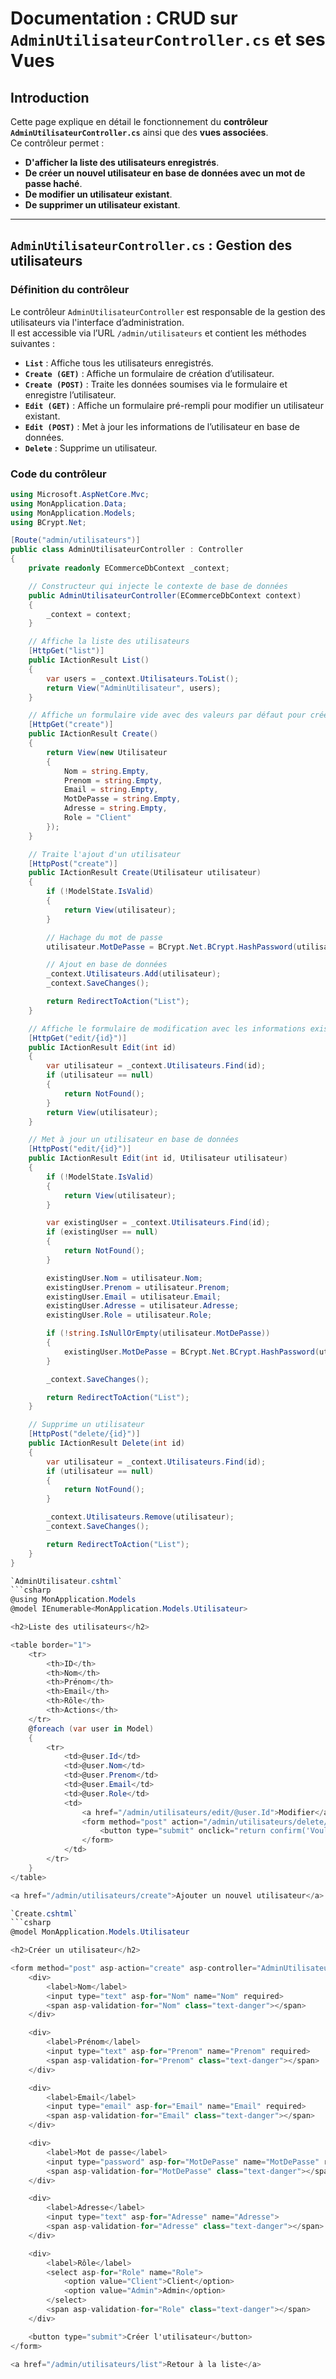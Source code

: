 # Documentation : CRUD sur `AdminUtilisateurController.cs` et ses Vues

## Introduction
Cette page explique en détail le fonctionnement du **contrôleur `AdminUtilisateurController.cs`** ainsi que des **vues associées**.  
Ce contrôleur permet :
- **D'afficher la liste des utilisateurs enregistrés**.
- **De créer un nouvel utilisateur en base de données avec un mot de passe haché**.
- **De modifier un utilisateur existant**.
- **De supprimer un utilisateur existant**.

---

## `AdminUtilisateurController.cs` : Gestion des utilisateurs

### Définition du contrôleur
Le contrôleur `AdminUtilisateurController` est responsable de la gestion des utilisateurs via l'interface d’administration.  
Il est accessible via l’URL `/admin/utilisateurs` et contient les méthodes suivantes :
- **`List`** : Affiche tous les utilisateurs enregistrés.
- **`Create (GET)`** : Affiche un formulaire de création d’utilisateur.
- **`Create (POST)`** : Traite les données soumises via le formulaire et enregistre l’utilisateur.
- **`Edit (GET)`** : Affiche un formulaire pré-rempli pour modifier un utilisateur existant.
- **`Edit (POST)`** : Met à jour les informations de l’utilisateur en base de données.
- **`Delete`** : Supprime un utilisateur.

### Code du contrôleur

```csharp
using Microsoft.AspNetCore.Mvc;
using MonApplication.Data;
using MonApplication.Models;
using BCrypt.Net;

[Route("admin/utilisateurs")]
public class AdminUtilisateurController : Controller
{
    private readonly ECommerceDbContext _context;

    // Constructeur qui injecte le contexte de base de données
    public AdminUtilisateurController(ECommerceDbContext context)
    {
        _context = context;
    }

    // Affiche la liste des utilisateurs
    [HttpGet("list")]
    public IActionResult List()
    {
        var users = _context.Utilisateurs.ToList();
        return View("AdminUtilisateur", users);
    }

    // Affiche un formulaire vide avec des valeurs par défaut pour créer un utilisateur
    [HttpGet("create")]
    public IActionResult Create()
    {
        return View(new Utilisateur
        {
            Nom = string.Empty,
            Prenom = string.Empty,
            Email = string.Empty,
            MotDePasse = string.Empty,
            Adresse = string.Empty,
            Role = "Client"
        });
    }

    // Traite l'ajout d'un utilisateur
    [HttpPost("create")]
    public IActionResult Create(Utilisateur utilisateur)
    {
        if (!ModelState.IsValid)
        {
            return View(utilisateur);
        }

        // Hachage du mot de passe
        utilisateur.MotDePasse = BCrypt.Net.BCrypt.HashPassword(utilisateur.MotDePasse);

        // Ajout en base de données
        _context.Utilisateurs.Add(utilisateur);
        _context.SaveChanges();

        return RedirectToAction("List");
    }

    // Affiche le formulaire de modification avec les informations existantes
    [HttpGet("edit/{id}")]
    public IActionResult Edit(int id)
    {
        var utilisateur = _context.Utilisateurs.Find(id);
        if (utilisateur == null)
        {
            return NotFound();
        }
        return View(utilisateur);
    }

    // Met à jour un utilisateur en base de données
    [HttpPost("edit/{id}")]
    public IActionResult Edit(int id, Utilisateur utilisateur)
    {
        if (!ModelState.IsValid)
        {
            return View(utilisateur);
        }

        var existingUser = _context.Utilisateurs.Find(id);
        if (existingUser == null)
        {
            return NotFound();
        }

        existingUser.Nom = utilisateur.Nom;
        existingUser.Prenom = utilisateur.Prenom;
        existingUser.Email = utilisateur.Email;
        existingUser.Adresse = utilisateur.Adresse;
        existingUser.Role = utilisateur.Role;

        if (!string.IsNullOrEmpty(utilisateur.MotDePasse))
        {
            existingUser.MotDePasse = BCrypt.Net.BCrypt.HashPassword(utilisateur.MotDePasse);
        }

        _context.SaveChanges();

        return RedirectToAction("List");
    }

    // Supprime un utilisateur
    [HttpPost("delete/{id}")]
    public IActionResult Delete(int id)
    {
        var utilisateur = _context.Utilisateurs.Find(id);
        if (utilisateur == null)
        {
            return NotFound();
        }

        _context.Utilisateurs.Remove(utilisateur);
        _context.SaveChanges();

        return RedirectToAction("List");
    }
}

`AdminUtilisateur.cshtml`
```csharp
@using MonApplication.Models
@model IEnumerable<MonApplication.Models.Utilisateur>

<h2>Liste des utilisateurs</h2>

<table border="1">
    <tr>
        <th>ID</th>
        <th>Nom</th>
        <th>Prénom</th>
        <th>Email</th>
        <th>Rôle</th>
        <th>Actions</th>
    </tr>
    @foreach (var user in Model)
    {
        <tr>
            <td>@user.Id</td>
            <td>@user.Nom</td>
            <td>@user.Prenom</td>
            <td>@user.Email</td>
            <td>@user.Role</td>
            <td>
                <a href="/admin/utilisateurs/edit/@user.Id">Modifier</a> |
                <form method="post" action="/admin/utilisateurs/delete/@user.Id" style="display:inline;">
                    <button type="submit" onclick="return confirm('Voulez-vous vraiment supprimer cet utilisateur ?');">Supprimer</button>
                </form>
            </td>
        </tr>
    }
</table>

<a href="/admin/utilisateurs/create">Ajouter un nouvel utilisateur</a>

`Create.cshtml`
```csharp
@model MonApplication.Models.Utilisateur

<h2>Créer un utilisateur</h2>

<form method="post" asp-action="create" asp-controller="AdminUtilisateur">
    <div>
        <label>Nom</label>
        <input type="text" asp-for="Nom" name="Nom" required>
        <span asp-validation-for="Nom" class="text-danger"></span>
    </div>

    <div>
        <label>Prénom</label>
        <input type="text" asp-for="Prenom" name="Prenom" required>
        <span asp-validation-for="Prenom" class="text-danger"></span>
    </div>

    <div>
        <label>Email</label>
        <input type="email" asp-for="Email" name="Email" required>
        <span asp-validation-for="Email" class="text-danger"></span>
    </div>

    <div>
        <label>Mot de passe</label>
        <input type="password" asp-for="MotDePasse" name="MotDePasse" required>
        <span asp-validation-for="MotDePasse" class="text-danger"></span>
    </div>

    <div>
        <label>Adresse</label>
        <input type="text" asp-for="Adresse" name="Adresse">
        <span asp-validation-for="Adresse" class="text-danger"></span>
    </div>

    <div>
        <label>Rôle</label>
        <select asp-for="Role" name="Role">
            <option value="Client">Client</option>
            <option value="Admin">Admin</option>
        </select>
        <span asp-validation-for="Role" class="text-danger"></span>
    </div>

    <button type="submit">Créer l'utilisateur</button>
</form>

<a href="/admin/utilisateurs/list">Retour à la liste</a>
